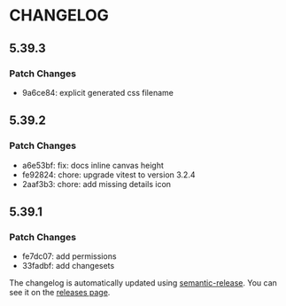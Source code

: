 # CHANGELOG

## 5.39.3

### Patch Changes

- 9a6ce84: explicit generated css filename

## 5.39.2

### Patch Changes

- a6e53bf: fix: docs inline canvas height
- fe92824: chore: upgrade vitest to version 3.2.4
- 2aaf3b3: chore: add missing details icon

## 5.39.1

### Patch Changes

- fe7dc07: add permissions
- 33fadbf: add changesets

The changelog is automatically updated using
[semantic-release](https://github.com/semantic-release/semantic-release). You
can see it on the [releases page](../../releases).
